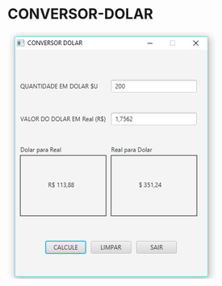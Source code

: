 # CONVERSOR-DOLAR
![image](https://github.com/LHenriqueec/CONVERSOR-DOLAR/blob/master/src/java/view/ApplicationView.png)

